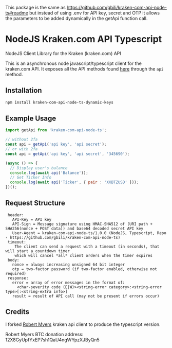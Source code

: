 This package is the same as https://github.com/gbili/kraken-com-api-node-ts#readme but instead of using .env for API key, secret and OTP it allows the parameters to be added dynamically in the getApi function call.

# NodeJS Kraken.com API Typescript

NodeJS Client Library for the Kraken (kraken.com) API

This is an asynchronous node javascript/typescript client for the kraken.com API. It exposes all the API methods found [here](https://www.kraken.com/help/api) through the `api` method.

## Installation

```bash
npm install kraken-com-api-node-ts-dynamic-keys
```

## Example Usage

```javascript
import getApi from 'kraken-com-api-node-ts';

// without 2fa
const api = getApi('api key', 'api secret');
// or with 2fa
const api = getApi('api key', 'api secret', '345690');

(async () => {
  // Display user's balance
  console.log(await api('Balance'));
  // Get Ticker Info
  console.log(await api('Ticker', { pair : 'XXBTZUSD' }));
})();
```

## Request Structure

```text
 header:
   API-Key = API key
   API-Sign = Message signature using HMAC-SHA512 of (URI path + SHA256(nonce + POST data)) and base64 decoded secret API key
   User-Agent = kraken-com-api-node-ts/1.0.0 (NodeJS, Typescript, Repo - https://github.com/gbili/kraken-com-api-node-ts)
 timeout:
    The client can send a request with a timeout (in seconds), that will start a countdown timer
    which will cancel *all* client orders when the timer expires
 body:
   nonce = always increasing unsigned 64 bit integer
   otp = two-factor password (if two-factor enabled, otherwise not required)
 response:
   error = array of error messages in the format of:
     <char-severity code (E|W)><string-error category>:<string-error type>[:<string-extra info>]
   result = result of API call (may not be present if errors occur)
```

## Credits

I forked [Robert Myers](https://github.com/nothingisdead/kraken-api) kraken api client to produce the typescript version.

Robert Myers BTC donation address: 12X8GyUpfYxEP7sh1QaU4ngWYpzXJByQn5
